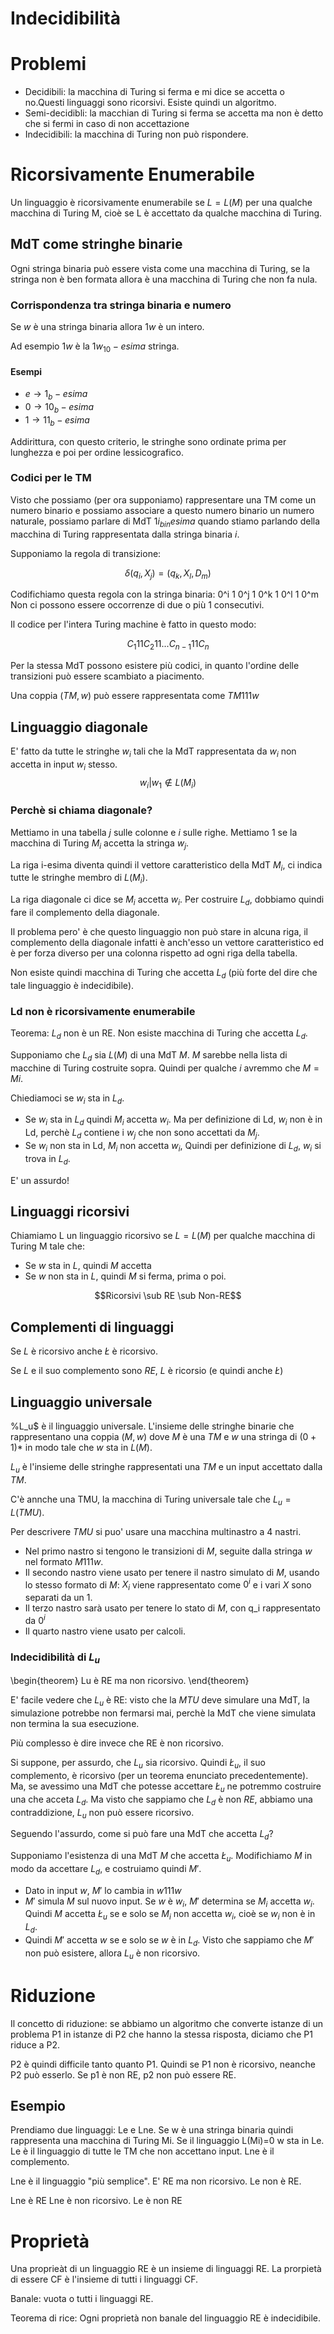 # Indecidibilità

# Problemi

* Decidibili: la macchina di Turing si ferma e mi dice se accetta o no.Questi linguaggi sono ricorsivi. Esiste quindi un algoritmo.
* Semi-decidibli: la macchian di Turing si ferma se accetta ma non è detto che si fermi in caso di non accettazione
* Indecidibili: la macchina di Turing non può rispondere.

# Ricorsivamente Enumerabile

Un linguaggio è ricorsivamente enumerabile se $L=L(M)$ per una qualche macchina di Turing M, cioè se L è accettato da qualche macchina di Turing. 

## MdT come stringhe binarie

Ogni stringa binaria può essere vista come una macchina di Turing, se la stringa non è ben formata allora è una macchina di Turing che non fa nula.

### Corrispondenza tra stringa binaria e numero

Se $w$ è una stringa binaria allora $1w$ è un intero.

Ad esempio $1w$ è la $1w_{10}-esima$ stringa. 

#### Esempi

* $e \to 1_b-esima$
* $0 \to 10_b-esima$
* $1 \to 11_b-esima$

Addirittura, con questo criterio, le stringhe sono ordinate prima per lunghezza e poi per ordine lessicografico.

### Codici per le TM

Visto che possiamo (per ora supponiamo) rappresentare una TM come un numero binario e possiamo associare a questo numero binario un numero naturale, possiamo parlare di MdT $1i_{bin}esima$ quando stiamo parlando della macchina di Turing rappresentata dalla stringa binaria $i$.

Supponiamo la regola di transizione:

$$\delta(q_i,X_j) = (q_k, X_l, D_m)$$

Codifichiamo questa regola con la stringa binaria: 0^i 1 0^j 1 0^k 1 0^l 1 0^m
Non ci possono essere occorrenze di due o più 1 consecutivi.

Il codice per l'intera Turing machine è fatto in questo modo:

$$C_1 11 C_2 11 ... C_{n-1} 11 C_n$$

Per la stessa MdT possono esistere più codici, in quanto l'ordine delle transizioni può essere scambiato a piacimento.

Una coppia $(TM,w)$ può essere rappresentata come $TM 111 w$

## Linguaggio diagonale

E' fatto da tutte le stringhe $w_i$ tali che la MdT rappresentata da $w_i$ non accetta in input $w_i$ stesso. 
$${w_i | w_1 \not \in L(M_i)}$$

### Perchè si chiama diagonale?

Mettiamo in una tabella $j$ sulle colonne e $i$ sulle righe. Mettiamo 1 se la macchina di Turing $M_i$ accetta la stringa $w_j$.

La riga i-esima diventa quindi il vettore caratteristico della MdT $M_i$, ci indica tutte le stringhe membro di $L(M_i)$.

La riga diagonale ci dice se $M_i$ accetta $w_i$. Per costruire $L_d$, dobbiamo quindi fare il complemento della diagonale.

Il problema pero' è che questo linguaggio non può stare in alcuna riga, il complemento della diagonale infatti è anch'esso un vettore caratteristico ed è per forza diverso per una colonna rispetto ad ogni riga della tabella.

Non esiste quindi macchina di Turing che accetta $L_d$ (più forte del dire che tale linguaggio è indecidibile).

### Ld non è ricorsivamente enumerabile

Teorema: $L_d$ non è un RE. Non esiste macchina di Turing che accetta $L_d$.

Supponiamo che $L_d$ sia $L(M)$ di una MdT $M$. $M$ sarebbe nella lista di macchine di Turing costruite sopra. Quindi per qualche $i$ avremmo che $M = Mi$.

Chiediamoci se $w_i$ sta in $L_d$.

* Se $w_i$ sta in $L_d$ quindi $M_i$ accetta $w_i$. Ma per definizione di Ld, $w_i$ non è in Ld, perchè $L_d$ contiene i $w_j$ che non sono accettati da $M_j$.
* Se $w_i$ non sta in Ld, $M_i$ non accetta $w_i$, Quindi per definizione di $L_d$, $w_i$ si trova in $L_d$. 

E' un assurdo!

## Linguaggi ricorsivi

Chiamiamo L un linguaggio ricorsivo se $L = L(M)$ per qualche macchina di Turing M tale che:
* Se $w$ sta in $L$, quindi $M$ accetta
* Se $w$ non sta in $L$, quindi $M$ si ferma, prima o poi. 

$$Ricorsivi \sub RE \sub Non-RE$$

## Complementi di linguaggi

Se $L$ è ricorsivo anche $\not L$ è ricorsivo.

Se $L$ e il suo complemento sono $RE$, $L$ è ricorsio (e quindi anche $\not L$)

## Linguaggio universale

%L_u$ è il linguaggio universale. L'insieme delle stringhe binarie che rappresentano una coppia $(M,w)$ dove $M$ è una $TM$ e $w$ una stringa di $(0+1)*$ in modo tale che $w$ sta in $L(M)$.

$L_u$ è l'insieme delle stringhe rappresentati una $TM$ e un input accettato dalla $TM$. 

C'è annche una TMU, la macchina di Turing universale tale che $L_u = L(TMU)$. 

Per descrivere $TMU$ si puo' usare una macchina multinastro a 4 nastri. 

+ Nel primo nastro si tengono le transizioni di $M$, seguite dalla stringa $w$ nel formato $M111w$.
+ Il secondo nastro viene usato per tenere il nastro simulato di $M$, usando lo stesso formato di $M$: $X_i$ viene rappresentato come $0^i$ e i vari $X$ sono separati da un $1$.
+ Il terzo nastro sarà usato per tenere lo stato di $M$, con q_i rappresentato da $0^i$
+ Il quarto nastro viene usato per calcoli.

### Indecidibilità di $L_u$

\begin{theorem}
Lu è RE ma non ricorsivo.
\end{theorem}

E' facile vedere che $L_u$ è RE: visto che la $MTU$ deve simulare una MdT, la simulazione potrebbe non fermarsi mai, perchè la MdT che viene simulata non termina la sua esecuzione.

Più complesso è dire invece che RE è non ricorsivo.

Si suppone, per assurdo, che $L_u$ sia ricorsivo. Quindi $\not L_u$, il suo complemento, è ricorsivo (per un teorema enunciato precedentemente). Ma, se avessimo una MdT che potesse accettare $\not L_u$ ne potremmo costruire una che acceta $L_d$. Ma visto che sappiamo che $L_d$ è non $RE$, abbiamo una contraddizione, $L_u$ non può essere ricorsivo.

Seguendo l'assurdo, come si può fare una MdT che accetta $L_d$?

Supponiamo l'esistenza di una MdT $M$ che accetta $\not L_u$. Modifichiamo $M$ in modo da accettare $L_d$, e costruiamo quindi $M'$.

+ Dato in input $w$, $M'$ lo cambia in $w111w$
+ $M'$ simula $M$ sul nuovo input. Se $w$ è $w_i$, $M'$ determina se $M_i$ accetta $w_i$. Quindi $M$ accetta $\not L_u$ se e solo se $M_i$ non accetta $w_i$, cioè se $w_i$ non è in $L_d$.
+ Quindi $M'$ accetta $w$ se e solo se $w$ è in $L_d$. Visto che sappiamo che $M'$ non può esistere, allora $L_u$ è non ricorsivo.   

# Riduzione 

Il concetto di riduzione: se abbiamo un algoritmo che converte istanze di un problema P1 in istanze di P2 che hanno la stessa risposta, diciamo che P1 riduce a P2. 

P2 è quindi difficile tanto quanto P1. Quindi se P1 non è ricorsivo, neanche P2 può esserlo. Se p1 è non RE, p2 non può essere RE.

## Esempio

Prendiamo due linguaggi: Le e Lne. Se w è una stringa binaria quindi rappresenta una macchina di Turing Mi. Se il linguaggio L(Mi)=0 w sta in Le. 
Le è il linguaggio di tutte le TM che non accettano input. Lne è il complemento.

Lne è il linguaggio "più semplice". E' RE ma non ricorsivo. Le non è RE.

Lne è RE
Lne è non ricorsivo.
Le è non RE

# Proprietà 

Una proprieàt di un linguaggio RE è un insieme di linguaggi RE. La prorpietà di essere CF è l'insieme di tutti i linguaggi CF.

Banale: vuota o tutti i linguaggi RE.

Teorema di rice: Ogni proprietà non banale del linguaggio RE è indecidibile.
